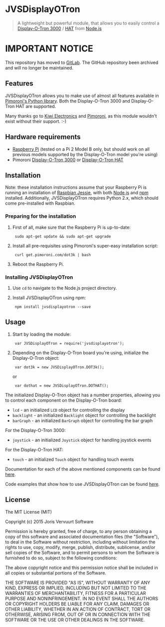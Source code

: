 # JVSDisplayOTron
> A lightweight but powerful module, that allows you to easily control a [Display-O-Tron 3000](http://shop.pimoroni.com/products/displayotron-3000) / [HAT](http://shop.pimoroni.com/products/display-o-tron-hat) from [Node.js](https://nodejs.org)

# IMPORTANT NOTICE
This repository has moved to [GitLab](https://gitlab.joris-vervuurt.com/pimoroni/jvsdisplayotron).
The GitHub repository been archived and will no longer be maintained.

## Features
JVSDisplayOTron allows you to make use of almost all features available in [Pimoroni's Python library](https://github.com/pimoroni/dot3k). Both the Display-O-Tron 3000 and Display-O-Tron HAT are supported.

Many thanks go to [Kiwi Electronics](https://www.kiwi-electronics.nl) and [Pimoroni](https://shop.pimoroni.com), as this module wouldn't exist without their support. :-)

## Hardware requirements

* [Raspberry Pi](https://www.raspberrypi.org/help/what-is-a-raspberry-pi/) (tested on a Pi 2 Model B only, but should work on all previous models supported by the Display-O-Tron model you're using)
* Pimoroni [Display-O-Tron 3000](http://shop.pimoroni.com/products/displayotron-3000) or [Display-O-Tron HAT](http://shop.pimoroni.com/products/display-o-tron-hat)

## Installation
Note: these installation instructions assume that your Raspberry Pi is running an installation of [Raspbian Jessie](https://www.raspberrypi.org/downloads/raspbian/), with both [Node.js](https://nodejs.org) and [npm](https://www.npmjs.com) installed. Additionally, JVSDisplayOTron requires Python 2.x, which should come pre-installed with Raspbian.

### Preparing for the installation
1. First of all, make sure that the Raspberry Pi is up-to-date:

        sudo apt-get update && sudo apt-get upgrade

2. Install all pre-requisites using Pimoroni's super-easy installation script:

        curl get.pimoroni.com/dot3k | bash

3. Reboot the Raspberry Pi.

### Installing JVSDisplayOTron
1. Use `cd` to navigate to the Node.js project directory.

2. Install JVSDisplayOTron using npm:

        npm install jvsdisplayotron --save

## Usage
1. Start by loading the module:

        var JVSDisplayOTron = require('jvsdisplayotron');

2. Depending on the Display-O-Tron board you're using, initialize the Display-O-Tron object:

        var dot3k = new JVSDisplayOTron.DOT3k();
        
    or

        var dothat = new JVSDisplayOTron.DOTHAT();

The initialized Display-O-Tron object has a number properties, allowing you to control each component on the Display-O-Tron board:

* `lcd` - an initialized `LCD` object for controlling the display
* `backlight` - an initialized `Backlight` object for controlling the backlight
* `barGraph` - an initialized `BarGraph` object for controlling the bar graph

For the Display-O-Tron 3000:

* `joystick` - an initialized `Joystick` object for handling joystick events

For the Display-O-Tron HAT:

* `touch` - an initialized `Touch` object for handling touch events

Documentation for each of the above mentioned components can be found [here](https://github.com/jorisvervuurt/JVSDisplayOTron/tree/master/documentation).

Code examples that show how to use JVSDisplayOTron can be found [here](https://github.com/jorisvervuurt/JVSDisplayOTron/tree/master/examples).

## License
The MIT License (MIT)

Copyright (c) 2015 Joris Vervuurt Software

Permission is hereby granted, free of charge, to any person obtaining a copy
of this software and associated documentation files (the "Software"), to deal
in the Software without restriction, including without limitation the rights
to use, copy, modify, merge, publish, distribute, sublicense, and/or sell
copies of the Software, and to permit persons to whom the Software is
furnished to do so, subject to the following conditions:

The above copyright notice and this permission notice shall be included in all
copies or substantial portions of the Software.

THE SOFTWARE IS PROVIDED "AS IS", WITHOUT WARRANTY OF ANY KIND, EXPRESS OR
IMPLIED, INCLUDING BUT NOT LIMITED TO THE WARRANTIES OF MERCHANTABILITY,
FITNESS FOR A PARTICULAR PURPOSE AND NONINFRINGEMENT. IN NO EVENT SHALL THE
AUTHORS OR COPYRIGHT HOLDERS BE LIABLE FOR ANY CLAIM, DAMAGES OR OTHER
LIABILITY, WHETHER IN AN ACTION OF CONTRACT, TORT OR OTHERWISE, ARISING FROM,
OUT OF OR IN CONNECTION WITH THE SOFTWARE OR THE USE OR OTHER DEALINGS IN THE
SOFTWARE.
